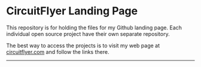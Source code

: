 # CircuitFlyer Landing Page

This repository is for holding the files for my Github landing page.  Each individual open source project have their own separate repository.<br>

The best way to access the projects is to visit my web page at [circuitflyer.com](https://circuitflyer.com) and follow the links there.<br>

---

